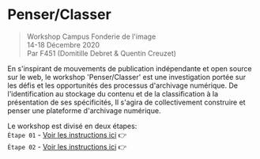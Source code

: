 # Penser/Classer

> Workshop Campus Fonderie de l'image  
> 14-18 Décembre 2020  
> Par F451 (Domitille Debret & Quentin Creuzet)  

En s'inspirant de mouvements de publication indépendante et open source sur le web, le workshop 'Penser/Classer' est une investigation portée sur les défis et les opportunités des processus d'archivage numérique. De l'identification au stockage du contenu et de la classification à la présentation de ses spécificités, Il s'agira de collectivement construire et penser une plateforme d'archivage numérique.

Le workshop est divisé en deux étapes:  
`Étape 01` - [Voir les instructions ici](https://github.com/domitille-f451/workshop/blob/main/%C3%89tape01.md) :point_right:  
`Étape 02` - [Voir les instructions ici](https://github.com/domitille-f451/workshop/blob/main/%C3%89tape02.md) :point_right:


